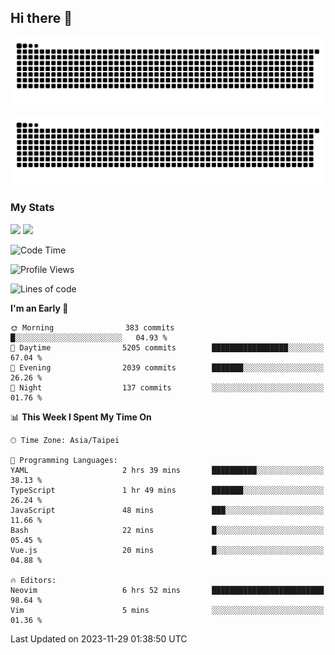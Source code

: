 ## Hi there 👋

<div align="center">

![GitHub Snake Light](https://raw.githubusercontent.com/CSY54/CSY54/snake/github-snake.svg#gh-light-mode-only)

![GitHub Snake dark](https://raw.githubusercontent.com/CSY54/CSY54/snake/github-snake-dark.svg#gh-dark-mode-only)

</div>

### My Stats

<picture>
  <source
    srcset="https://github-readme-stats.vercel.app/api?username=CSY54&show_icons=true&hide_border=true&hide_rank=true&bg_color=eff1f5&text_color=4c4f69&icon_color=8839ef&title_color=179299"
    media="(prefers-color-scheme: light)"
    height="195"
  />
  <img
    src="https://github-readme-stats.vercel.app/api?username=CSY54&show_icons=true&hide_border=true&hide_rank=true&bg_color=1e1e2e&text_color=cdd6f4&icon_color=cba6f7&title_color=94e2d5"
    height="195"
  />
</picture>
<picture>
  <source
    srcset="https://github-readme-stats.vercel.app/api/top-langs/?username=CSY54&layout=compact&hide_border=true&card_width=445&bg_color=eff1f5&text_color=4c4f69&icon_color=8839ef&title_color=179299"
    media="(prefers-color-scheme: light)"
    height="195"
  />
  <img
    src="https://github-readme-stats.vercel.app/api/top-langs/?username=CSY54&layout=compact&hide_border=true&card_width=445&bg_color=1e1e2e&text_color=cdd6f4&icon_color=cba6f7&title_color=94e2d5"
    height="195"
  />
</picture>

<!--START_SECTION:waka-->
![Code Time](http://img.shields.io/badge/Code%20Time-1%2C984%20hrs%207%20mins-blue)

![Profile Views](http://img.shields.io/badge/Profile%20Views-118-blue)

![Lines of code](https://img.shields.io/badge/From%20Hello%20World%20I%27ve%20Written-2.3%20million%20lines%20of%20code-blue)

**I'm an Early 🐤** 

```text
🌞 Morning                383 commits         █░░░░░░░░░░░░░░░░░░░░░░░░   04.93 % 
🌆 Daytime                5205 commits        █████████████████░░░░░░░░   67.04 % 
🌃 Evening                2039 commits        ███████░░░░░░░░░░░░░░░░░░   26.26 % 
🌙 Night                  137 commits         ░░░░░░░░░░░░░░░░░░░░░░░░░   01.76 % 
```


📊 **This Week I Spent My Time On** 

```text
🕑︎ Time Zone: Asia/Taipei

💬 Programming Languages: 
YAML                     2 hrs 39 mins       ██████████░░░░░░░░░░░░░░░   38.13 % 
TypeScript               1 hr 49 mins        ███████░░░░░░░░░░░░░░░░░░   26.24 % 
JavaScript               48 mins             ███░░░░░░░░░░░░░░░░░░░░░░   11.66 % 
Bash                     22 mins             █░░░░░░░░░░░░░░░░░░░░░░░░   05.45 % 
Vue.js                   20 mins             █░░░░░░░░░░░░░░░░░░░░░░░░   04.88 % 

🔥 Editors: 
Neovim                   6 hrs 52 mins       █████████████████████████   98.64 % 
Vim                      5 mins              ░░░░░░░░░░░░░░░░░░░░░░░░░   01.36 % 
```


 Last Updated on 2023-11-29 01:38:50 UTC
<!--END_SECTION:waka-->

<!--
**CSY54/CSY54** is a ✨ _special_ ✨ repository because its `README.md` (this file) appears on your GitHub profile.

Here are some ideas to get you started:

- 🔭 I’m currently working on ...
- 🌱 I’m currently learning ...
- 👯 I’m looking to collaborate on ...
- 🤔 I’m looking for help with ...
- 💬 Ask me about ...
- 📫 How to reach me: ...
- 😄 Pronouns: ...
- ⚡ Fun fact: ...
-->
